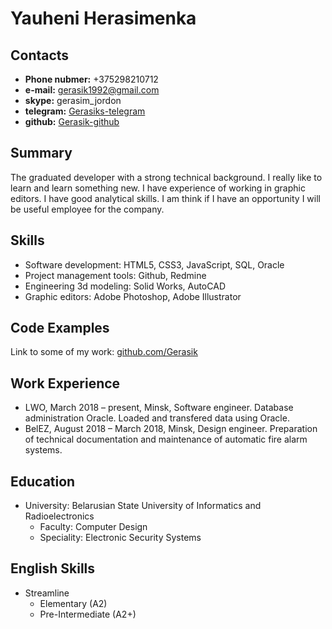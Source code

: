 # Yauheni Herasimenka

## Contacts 

* **Phone nubmer:** +375298210712
* **e-mail:** gerasik1992@gmail.com
* **skype:** gerasim_jordon
* **telegram:** [Gerasiks-telegram](https://t.me/Gerasiks)
* **github:** [Gerasik-github](https://github.com/Gerasik)

## Summary

The graduated developer with a strong technical background. 
I really like to learn and learn something new. I have experience of working in graphic editors. I have good analytical skills. I am think if I have an opportunity I will be useful employee for the company.

## Skills 

* Software development: HTML5, CSS3, JavaScript, SQL, Oracle
* Project management tools: Github, Redmine
* Engineering 3d modeling:	Solid Works, AutoCAD
* Graphic editors: Adobe Photoshop, Adobe Illustrator

## Code Examples

Link to some of my work: [github.com/Gerasik](https://github.com/Gerasik)

## Work Experience

* LWO, March 2018 – present, Minsk, Software engineer. Database administration Oracle. Loaded and transfered data using Oracle.
* BelEZ, August 2018 – March 2018, Minsk, Design engineer. Preparation of technical documentation and maintenance of automatic fire alarm systems.

## Education

- University: Belarusian State University of Informatics and Radioelectronics
    - Faculty: Computer Design
    - Speciality: Electronic Security Systems

## English Skills

- Streamline
    - Elementary (A2)
    - Pre-Intermediate (A2+)
